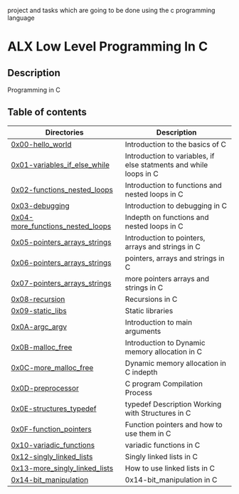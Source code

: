 project and tasks which are going to be done using the c programming language
# ALX Low Level Programming In C
## Description
Programming in C
## Table of contents
Directories | Description
----------- | -----------
[0x00-hello_world](./0x00-hello_world) | Introduction to the basics of C
[0x01-variables_if_else_while](./0x01-variables_if_else_while) | Introduction to variables, if else statments and while loops in C
[0x02-functions_nested_loops](./0x02-functions_nested_loops) | Introduction to functions and nested loops in C
[0x03-debugging](./0x03-debugging) | Introduction to debugging in C
[0x04-more_functions_nested_loops](./0x04-more_functions_nested_loops) | Indepth on functions and nested loops in C
[0x05-pointers_arrays_strings](./0x05-pointers_arrays_strings) | Introduction to pointers, arrays and strings in C
[0x06-pointers_arrays_strings](./0x06-pointers_arrays_strings) | pointers, arrays and strings in C
[0x07-pointers_arrays_strings](./0x07-pointers_arrays_strings) | more pointers arrays and strings in C
[0x08-recursion](./0x08-recursion) | Recursions in C
[0x09-static_libs](./0x09-static_libraries) | Static libraries
[0x0A-argc_argv](./0x0A-argc_argv) | Introduction to main arguments
[0x0B-malloc_free](./0x0B-malloc_free) | Introduction to Dynamic memory allocation in C
[0x0C-more_malloc_free](./0x0C-more_malloc_free) | Dynamic memory allocation in C indepth
[0x0D-preprocessor](./0x0D-preprocessor) | C program Compilation Process
[0x0E-structures_typedef](./0x0E-structures_typedef) | typedef Description Working with Structures in C
[0x0F-function_pointers](./0x0F-function_pointers) | Function pointers and how to use them in C
[0x10-variadic_functions](./0x10-variadic_functions) | variadic functions in C
[0x12-singly_linked_lists](./0x12-singly_linked_lists) | Singly linked lists in C
[0x13-more_singly_linked_lists](./0x13-more_singly_linked_lists) | How to use linked lists in C
[0x14-bit_manipulation](./0x14-bit_manipulation) | 0x14-bit_manipulation in C
